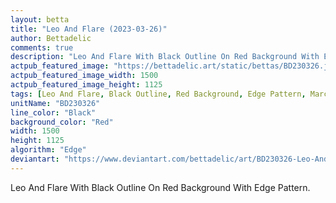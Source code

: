 ```yaml
---
layout: betta
title: "Leo And Flare (2023-03-26)"
author: Bettadelic
comments: true
description: "Leo And Flare With Black Outline On Red Background With Edge Pattern."
actpub_featured_image: "https://bettadelic.art/static/bettas/BD230326.jpg"
actpub_featured_image_width: 1500
actpub_featured_image_height: 1125
tags: [Leo And Flare, Black Outline, Red Background, Edge Pattern, March 2023]
unitName: "BD230326"
line_color: "Black"
background_color: "Red"
width: 1500
height: 1125
algorithm: "Edge"
deviantart: "https://www.deviantart.com/bettadelic/art/BD230326-Leo-And-Flare-2023-03-26-955332021"
---
```


Leo And Flare With Black Outline On Red Background With Edge Pattern.
